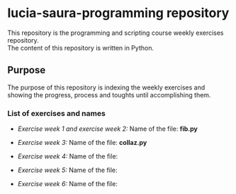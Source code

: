 # lucia-saura-programming repository
This repository is the programming and scripting course weekly exercises repository.  
The content of this repository is written in Python.

## Purpose
The purpose of this repository is indexing the weekly exercises and showing the progress, process and toughts until accomplishing them.

### List of exercises and names
* _Exercise week 1 and exercise week 2:_ 
Name of the file: __fib.py__

* _Exercise week 3:_
Name of the file: __collaz.py__

* _Exercise week 4:_
Name of the file: 

* _Exercise week 5:_
Name of the file:

* _Exercise week 6:_ 
Name of the file: 

